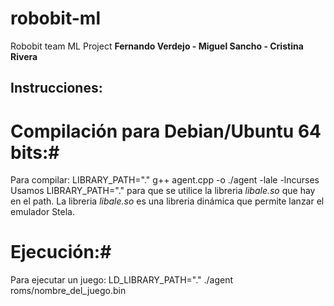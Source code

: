 # robobit-ml
Robobit team ML Project
**Fernando Verdejo - Miguel Sancho - Cristina Rivera**

## Instrucciones:
# Compilación para Debian/Ubuntu 64 bits:#
Para compilar:
LIBRARY_PATH="." g++ agent.cpp -o ./agent -lale -lncurses
Usamos LIBRARY_PATH="." para que se utilice la libreria *libale.so* que hay en el path. 
La libreria *libale.so* es una libreria dinámica que permite lanzar el emulador Stela.

# Ejecución:#
Para ejecutar un juego:
LD_LIBRARY_PATH="." ./agent roms/nombre_del_juego.bin





